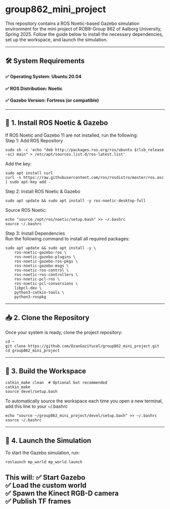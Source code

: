 # group862_mini_project
This repository contains a ROS Noetic-based Gazebo simulation environment for the mini project of ROB8-Group 862 of Aalborg University, Spring 2025. Follow the guide below to install the necessary dependencies, set up the workspace, and launch the simulation.

-----------------------------------------------------------------------------------------------------------------------------------------------
## 🛠️ System Requirements<br>
#### ✅ Operating System: Ubuntu 20.04 <br>
#### ✅ ROS Distribution: Noetic <br>
#### ✅ Gazebo Version: Fortress (or compatible)
-----------------------------------------------------------------------------------------------------------------------------------------------
## 📌 1. Install ROS Noetic & Gazebo<br>
If ROS Noetic and Gazebo 11 are not installed, run the following:<br>
Step 1: Add ROS Repository
```
sudo sh -c 'echo "deb http://packages.ros.org/ros/ubuntu $(lsb_release -sc) main" > /etc/apt/sources.list.d/ros-latest.list'
```
Add the key:
```
sudo apt install curl
curl -s https://raw.githubusercontent.com/ros/rosdistro/master/ros.asc | sudo apt-key add -
```
Step 2: Install ROS Noetic & Gazebo
```
sudo apt update && sudo apt install -y ros-noetic-desktop-full
```
Source ROS Noetic:
```
echo "source /opt/ros/noetic/setup.bash" >> ~/.bashrc
source ~/.bashrc
```
Step 3: Install Dependencies<br>
Run the following command to install all required packages:
```
sudo apt update && sudo apt install -y \
    ros-noetic-gazebo-ros \
    ros-noetic-gazebo-plugins \
    ros-noetic-gazebo-ros-pkgs \
    ros-noetic-gazebo-msgs \
    ros-noetic-ros-control \
    ros-noetic-ros-controllers \
    ros-noetic-pcl-ros \
    ros-noetic-pcl-conversions \
    libpcl-dev \
    python3-catkin-tools \
    python3-rospkg
```
-----------------------------------------------------------------------------------------------------------------------------------------------
## 📥 2. Clone the Repository<br>
Once your system is ready, clone the project repository:
```
cd ~
git clone https://github.com/OzanGaziYucel/group862_mini_project.git
cd group862_mini_project
```
-----------------------------------------------------------------------------------------------------------------------------------------------
## 🔧 3. Build the Workspace<br>
```
catkin_make clean  # Optional but recommended
catkin_make
source devel/setup.bash
```
To automatically source the workspace each time you open a new terminal, add this line to your ~/.bashrc
```
echo "source ~/group862_mini_project/devel/setup.bash" >> ~/.bashrc
source ~/.bashrc
```
-----------------------------------------------------------------------------------------------------------------------------------------------
## 🚀 4. Launch the Simulation<br>
To start the Gazebo simulation, run:
```
roslaunch mp_world mp_world.launch
```
This will: ✅ Start Gazebo<br>
✅ Load the custom world<br>
✅ Spawn the Kinect RGB-D camera<br>
✅ Publish TF frames<br>
-----------------------------------------------------------------------------------------------------------------------------------------------
